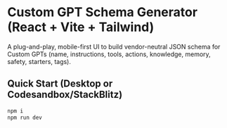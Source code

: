 # Custom GPT Schema Generator (React + Vite + Tailwind)

A plug-and-play, mobile-first UI to build vendor-neutral JSON schema for Custom GPTs (name, instructions, tools, actions, knowledge, memory, safety, starters, tags).

## Quick Start (Desktop or Codesandbox/StackBlitz)
```bash
npm i
npm run dev

